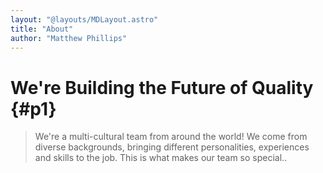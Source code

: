 ```yaml
---
layout: "@layouts/MDLayout.astro"
title: "About"
author: "Matthew Phillips"
---
```


<script>
  import CoreTeam from "@components/core-team.astro";
  import CoreMission from "@components/core-mission.astro";
</script>


# We're Building the Future of Quality {#p1}

>  We're a multi-cultural team from around the world! We come from diverse
>  backgrounds, bringing different personalities, experiences and skills to
>  the job. This is what makes our team so special..


<CoreMission />

<CoreTeam />


